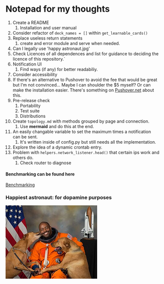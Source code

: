 # Notepad for my thoughts

1. Create a README
    1. Installation and user manual
2. Consider refactor of ```deck_names = []``` within ```get_learnable_cards()```
3. Replace useless return statements
	1. create and error module and serve when needed.
4. Can I legally use 'happy astronaut.jpg'
5. Check Licences of all dependences and list for guidance to deciding the licence of this repository.`
6. Notification UI
    1. Find ways (if any) for  better readabiliy.
7. Consider accessibility
8. If there's an alternative to Pushover to avoid the fee that would be great but I'm not convinced... Maybe I can shoulder the $5 myself? Or can make the installation easier. There's something on [Pushover.net](https://support.pushover.net`i37-including-an-open-source-application-s-api-token-in-its-source-code) about this.
9. Pre-release check
    1. Portability
    2. Test suite
    3. Distributions
10. Create ```topology.md``` with methods grouped by page and connection.
    1. Use **mermaid** and do this at the end.
11. An easily changable variable to set the maximum times a notification can be sent.
    1. It's written inside of config.py but still needs all the implementation.
12. Explore the idea of a dynamic crontab entry.
13. Problem with ```helpers.network_listener.head()``` that certain ips work and others do.
    1. Check router to diagnose

#### Benchmarking can be found here

[Benchmarking](Benchmarks.md)

### Happiest astronaut:  for dopamine purposes

![Happiest Astronaut](/happy%20astronaut.jpg)
